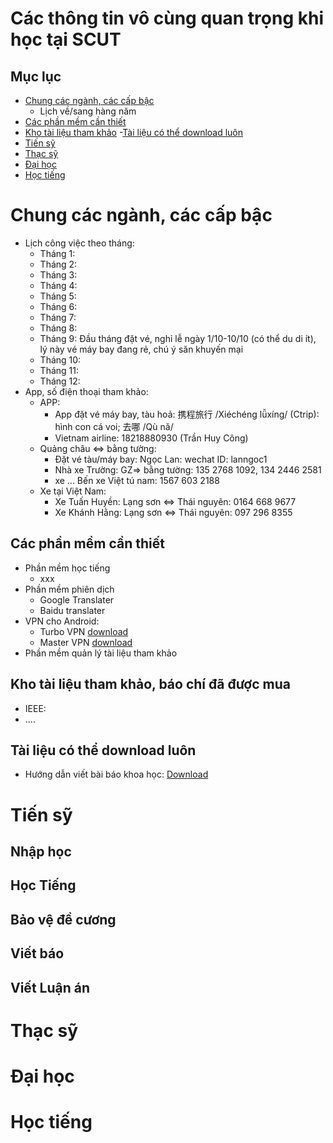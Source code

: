 # Các thông tin vô cùng quan trọng khi học tại SCUT
## Mục lục
- [Chung các ngành, các cấp bậc](https://github.com/tuananhvip/SCUT#chung-c%C3%A1c-ng%C3%A0nh-c%C3%A1c-c%E1%BA%A5p-b%E1%BA%ADc)
  - Lịch về/sang hàng năm
- [Các phần mềm cần thiết](https://github.com/tuananhvip/SCUT#c%C3%A1c-ph%E1%BA%A7n-m%E1%BB%81m-c%E1%BA%A7n-thi%E1%BA%BFt)
- [Kho tài liệu tham khảo](https://github.com/tuananhvip/SCUT#kho-t%C3%A0i-li%E1%BB%87u-tham-kh%E1%BA%A3o-b%C3%A1o-ch%C3%AD-%C4%91%C3%A3-%C4%91%C6%B0%E1%BB%A3c-mua)
-[Tài liệu có thể download luôn](https://github.com/tuananhvip/SCUT#t%C3%A0i-li%E1%BB%87u-c%C3%B3-th%E1%BB%83-download-lu%C3%B4n)
- [Tiến sỹ](https://github.com/tuananhvip/SCUT#ti%E1%BA%BFn-s%E1%BB%B9)
- [Thạc sỹ](https://github.com/tuananhvip/SCUT#th%E1%BA%A1c-s%E1%BB%B9)
- [Đại học](https://github.com/tuananhvip/SCUT#%C4%90%E1%BA%A1i-h%E1%BB%8Dc)
- [Học tiếng](https://github.com/tuananhvip/SCUT#h%E1%BB%8Dc-ti%E1%BA%BFng-1)

# Chung các ngành, các cấp bậc
- Lịch công việc theo tháng:
    - Tháng 1:
    - Tháng 2:
    - Tháng 3:
    - Tháng 4:
    - Tháng 5:
    - Tháng 6:
    - Tháng 7:
    - Tháng 8:
    - Tháng 9: Đầu tháng đặt vé, nghỉ lễ ngày 1/10-10/10 (có thể du di ít), lý này vé máy bay đang rẻ, chú ý săn khuyến mại
    - Tháng 10:
    - Tháng 11:
    - Tháng 12: 
- App, số điện thoại tham khảo:
  - APP:
    - App đặt vé máy bay, tàu hoả: 携程旅行 /Xiéchéng lǚxíng/ (Ctrip): hình con cá voi; 去哪 /Qù nǎ/
    - Vietnam airline: 18218880930 (Trần Huy Công)
  - Quảng châu <=> bằng tường:
    - Đặt vé tàu/máy bay: Ngọc Lan: wechat ID: lanngoc1
    - Nhà xe Trường: GZ=> bằng tường: 135 2768 1092, 134 2446 2581
    - xe ... Bến xe Việt tú nam: 1567 603 2188
  - Xe tại Việt Nam:
    - Xe Tuấn Huyền: Lạng sơn <=> Thái nguyên: 0164 668 9677
    - Xe Khánh Hằng: Lạng sơn <=> Thái nguyên: 097 296 8355
    
## Các phần mềm cần thiết
- Phần mềm học tiếng
  - xxx
- Phần mềm phiên dịch
  - Google Translater
  - Baidu translater
- VPN cho Android:
  - Turbo VPN [download](#)
  - Master VPN [download](#)
- Phần mềm quản lý tài liệu tham khảo
## Kho tài liệu tham khảo, báo chí đã được mua
- IEEE:
- ....
## Tài liệu có thể download luôn
- Hướng dẫn viết bài báo khoa học: [Download](#)

# Tiến sỹ
## Nhập học
## Học Tiếng
## Bảo vệ đề cương
## Viết báo
## Viết Luận án

# Thạc sỹ
# Đại học
# Học tiếng

